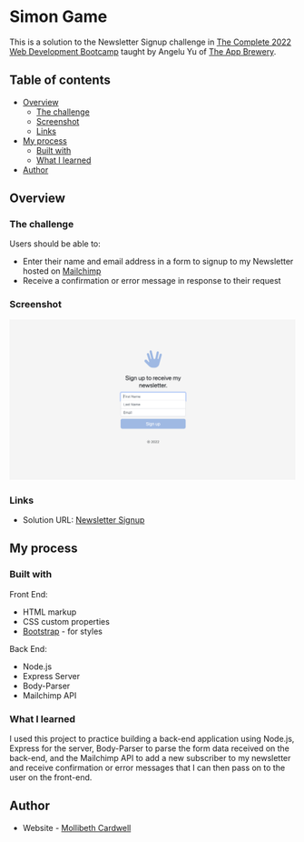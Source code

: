 # Simon Game

This is a solution to the Newsletter Signup challenge in [The Complete 2022 Web Development Bootcamp](https://www.udemy.com/course/the-complete-web-development-bootcamp/) taught by Angelu Yu of [The App Brewery](https://appbrewery.com/).

## Table of contents

- [Overview](#overview)
  - [The challenge](#the-challenge)
  - [Screenshot](#screenshot)
  - [Links](#links)
- [My process](#my-process)
  - [Built with](#built-with)
  - [What I learned](#what-i-learned)
- [Author](#author)



## Overview

### The challenge

Users should be able to:

- Enter their name and email address in a form to signup to my Newsletter hosted on [Mailchimp](https://mailchimp.com/developer/)
- Receive a confirmation or error message in response to their request


### Screenshot

![](./screenshot.png)


### Links

- Solution URL: [Newsletter Signup](https://desolate-meadow-84776.herokuapp.com/)

## My process

### Built with

Front End:
- HTML markup
- CSS custom properties
- [Bootstrap](https://getbootstrap.com/docs/5.2/forms/overview/) - for styles

Back End:
- Node.js
- Express Server
- Body-Parser
- Mailchimp API


### What I learned

I used this project to practice building a back-end application using Node.js, Express for the server, Body-Parser to parse the form data received on the back-end, and the Mailchimp API to add a new subscriber to my newsletter and receive confirmation or error messages that I can then pass on to the user on the front-end.


## Author

- Website - [Mollibeth Cardwell](https://www.mollibeth.dev)
